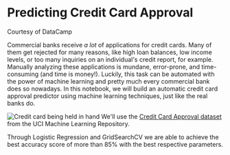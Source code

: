 # Predicting Credit Card Approval
Courtesy of DataCamp

Commercial banks receive <em>a lot</em> of applications for credit cards. Many of them get rejected for many reasons, like high loan balances, low income levels, or too many inquiries on an individual's credit report, for example. Manually analyzing these applications is mundane, error-prone, and time-consuming (and time is money!). Luckily, this task can be automated with the power of machine learning and pretty much every commercial bank does so nowadays. In this notebook, we will build an automatic credit card approval predictor using machine learning techniques, just like the real banks do.

<img src="https://assets.datacamp.com/production/project_558/img/credit_card.jpg" alt="Credit card being held in hand">
We'll use the <a href="http://archive.ics.uci.edu/ml/datasets/credit+approval">Credit Card Approval dataset</a> from the UCI Machine Learning Repository.

Through Logistic Regression and GridSearchCV we are able to achieve the best accuracy score of more than 85% with the best respective parameters.
